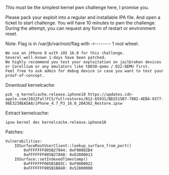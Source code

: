 This must be the simplest kernel pwn challenge here, I promise you.

Please pack your exploit into a regular and installable IPA file. And open a ticket to start challenge. You will have 10 minutes to pwn the challenge. During the attempt, you can request any form of restart or environment reset.

Note: Flag is in /var/jb/var/root/flag with -r-------- 1 root wheel.

    We use an iPhone 8 with iOS 16.0 for this challenge.
    Several well-known 1-days have been patched.
    We highly recommend you test your exploitation on jailbroken devices or Corellium or any emulators like t8030-qemu / D22-QEMU first.
    Feel free to ask admin for debug device in case you want to test your proof-of-concept.


Download kernelcache:
```
pzb -g kernelcache.release.iphone10 https://updates.cdn-apple.com/2022FallFCS/fullrestores/012-65931/BD2515B7-7802-4EB4-9377-98E3238EA5A8/iPhone_4.7_P3_16.0_20A362_Restore.ipsw
```

Extract kernelcache:
```
ipsw kernel dec kernelcache.release.iphone10
```

Patches:
```
Vulnerabilities: 
    IOSurfaceRootUserClient::lookup_surface_from_port()
        0xFFFFFFF005B27844: 0xF90002B4
        0xFFFFFFF005B27848: 0xD2800013
    IOSurface::setIndexedTimestamp()
        0xFFFFFFF005B1B83C: 0xF9000022
        0xFFFFFFF005B1B840: 0x52800000
```
